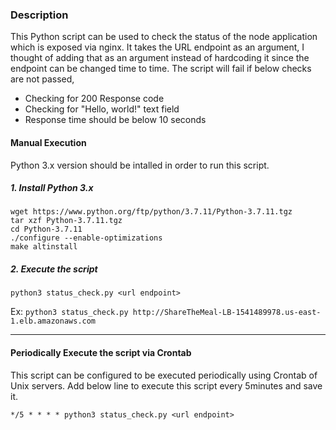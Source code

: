 ### Description

This Python script can be used to check the status of the node application which is exposed via nginx. It takes the URL endpoint as an argument, I thought of adding that as an argument instead of hardcoding it since the endpoint can be changed time to time. The script will fail if below checks are not passed,

- Checking for 200 Response code
- Checking for "Hello, world!" text field
- Response time should be below 10 seconds

#### Manual Execution

Python 3.x version should be intalled in order to run this script.

##### 1. Install Python 3.x

```sudo yum install gcc openssl-devel bzip2-devel libffi-devel zlib-devel xz-devel
wget https://www.python.org/ftp/python/3.7.11/Python-3.7.11.tgz
tar xzf Python-3.7.11.tgz
cd Python-3.7.11
./configure --enable-optimizations
make altinstall
```
##### 2. Execute the script

`python3 status_check.py <url endpoint>`

Ex: `python3 status_check.py http://ShareTheMeal-LB-1541489978.us-east-1.elb.amazonaws.com`

- - - -

#### Periodically Execute the script via Crontab

This script can be configured to be executed periodically using Crontab of Unix servers. Add below line to execute this script every 5minutes and save it.

`*/5 * * * * python3 status_check.py <url endpoint>`

